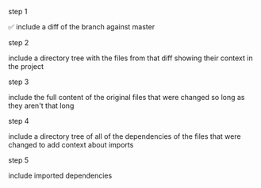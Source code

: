 step 1

✅ include a diff of the branch against master

step 2

include a directory tree with the files from that diff showing their context in the project

step 3

include the full content of the original files that were changed so long as they aren't that long

step 4

include a directory tree of all of the dependencies of the files that were changed to add context about imports

step 5

include imported dependencies

